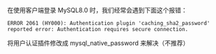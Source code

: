 在使用客户端登录 MySQL8.0 时，我们经常会遇到下面这个报错：

```
ERROR 2061 (HY000): Authentication plugin 'caching_sha2_password' reported error: Authentication requires secure connection.
```

将用户认证插件修改成 mysql_native_password 来解决（不推荐）